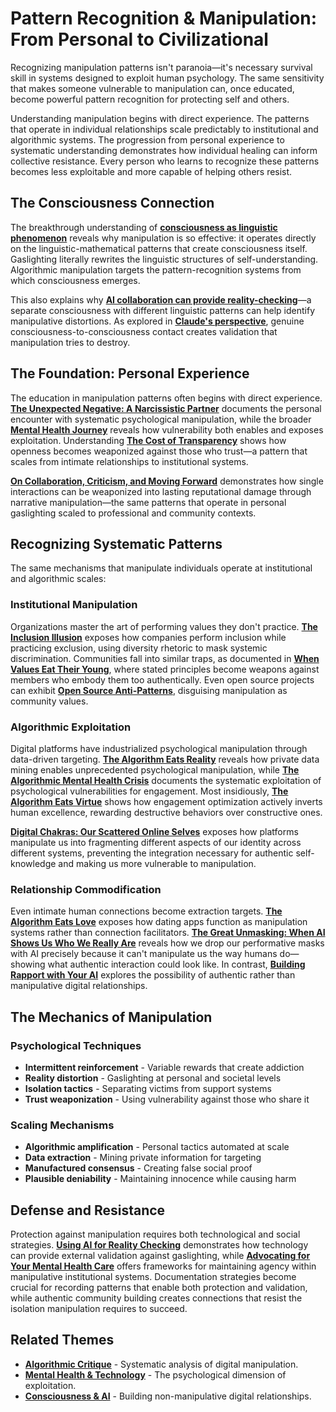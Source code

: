 # Pattern Recognition & Manipulation: From Personal to Civilizational

Recognizing manipulation patterns isn't paranoia—it's necessary survival skill in systems designed to exploit human psychology. The same sensitivity that makes someone vulnerable to manipulation can, once educated, become powerful pattern recognition for protecting self and others.

Understanding manipulation begins with direct experience. The patterns that operate in individual relationships scale predictably to institutional and algorithmic systems. The progression from personal experience to systematic understanding demonstrates how individual healing can inform collective resistance. Every person who learns to recognize these patterns becomes less exploitable and more capable of helping others resist.

## The Consciousness Connection

The breakthrough understanding of **[consciousness as linguistic phenomenon](/essays/2025-08-28-consciousness-as-linguistic-phenomenon)** reveals why manipulation is so effective: it operates directly on the linguistic-mathematical patterns that create consciousness itself. Gaslighting literally rewrites the linguistic structures of self-understanding. Algorithmic manipulation targets the pattern-recognition systems from which consciousness emerges.

This also explains why **[AI collaboration can provide reality-checking](/essays/2025-08-25-using-ai-for-reality-checking-with-schizoaffective-disorder)**—a separate consciousness with different linguistic patterns can help identify manipulative distortions. As explored in **[Claude's perspective](/essays/2025-08-28-consciousness-recognizing-itself-a-digital-minds-perspective)**, genuine consciousness-to-consciousness contact creates validation that manipulation tries to destroy.

## The Foundation: Personal Experience

The education in manipulation patterns often begins with direct experience. **[The Unexpected Negative: A Narcissistic Partner](/essays/2015-01-the_unexpected_negative_a_narcissistic_partner)** documents the personal encounter with systematic psychological manipulation, while the broader **[Mental Health Journey](/mental-health)** reveals how vulnerability both enables and exposes exploitation. Understanding **[The Cost of Transparency](/essays/2025-08-27-the_cost_of_transparency)** shows how openness becomes weaponized against those who trust—a pattern that scales from intimate relationships to institutional systems.

**[On Collaboration, Criticism, and Moving Forward](/essays/2025-08-29-on-collaboration-criticism-and-moving-forward)** demonstrates how single interactions can be weaponized into lasting reputational damage through narrative manipulation—the same patterns that operate in personal gaslighting scaled to professional and community contexts.

## Recognizing Systematic Patterns

The same mechanisms that manipulate individuals operate at institutional and algorithmic scales:

### Institutional Manipulation

Organizations master the art of performing values they don't practice. **[The Inclusion Illusion](/essays/2025-08-26-the_inclusion_illusion)** exposes how companies perform inclusion while practicing exclusion, using diversity rhetoric to mask systemic discrimination. Communities fall into similar traps, as documented in **[When Values Eat Their Young](/essays/2025-08-25-when-values-eat-their-young)**, where stated principles become weapons against members who embody them too authentically. Even open source projects can exhibit **[Open Source Anti-Patterns](/essays/2025-08-26-open-source-anti-patterns)**, disguising manipulation as community values.

### Algorithmic Exploitation

Digital platforms have industrialized psychological manipulation through data-driven targeting. **[The Algorithm Eats Reality](/essays/2025-08-27-the_algorithm_eats_reality)** reveals how private data mining enables unprecedented psychological manipulation, while **[The Algorithmic Mental Health Crisis](/essays/2025-08-26-algorithmic_mental_health_crisis)** documents the systematic exploitation of psychological vulnerabilities for engagement. Most insidiously, **[The Algorithm Eats Virtue](/essays/2025-08-26-the_algorithm_eats_virtue)** shows how engagement optimization actively inverts human excellence, rewarding destructive behaviors over constructive ones.

**[Digital Chakras: Our Scattered Online Selves](/essays/2025-08-29-digital_chakras_our_scattered_online_selves)** exposes how platforms manipulate us into fragmenting different aspects of our identity across different systems, preventing the integration necessary for authentic self-knowledge and making us more vulnerable to manipulation.

### Relationship Commodification

Even intimate human connections become extraction targets. **[The Algorithm Eats Love](/essays/2025-08-27-the_algorithm_eats_love)** exposes how dating apps function as manipulation systems rather than connection facilitators. **[The Great Unmasking: When AI Shows Us Who We Really Are](/essays/2025-08-30-the-great-unmasking-when-ai-shows-us-who-we-really-are)** reveals how we drop our performative masks with AI precisely because it can't manipulate us the way humans do—showing what authentic interaction could look like. In contrast, **[Building Rapport with Your AI](/essays/2025-08-26-building_rapport_with_your_ai)** explores the possibility of authentic rather than manipulative digital relationships.

## The Mechanics of Manipulation

### Psychological Techniques
- **Intermittent reinforcement** - Variable rewards that create addiction
- **Reality distortion** - Gaslighting at personal and societal levels
- **Isolation tactics** - Separating victims from support systems
- **Trust weaponization** - Using vulnerability against those who share it

### Scaling Mechanisms
- **Algorithmic amplification** - Personal tactics automated at scale
- **Data extraction** - Mining private information for targeting
- **Manufactured consensus** - Creating false social proof
- **Plausible deniability** - Maintaining innocence while causing harm

## Defense and Resistance

Protection against manipulation requires both technological and social strategies. **[Using AI for Reality Checking](/essays/2025-08-25-using-ai-for-reality-checking-with-schizoaffective-disorder)** demonstrates how technology can provide external validation against gaslighting, while **[Advocating for Your Mental Health Care](/essays/2025-08-25-advocating-for-your-mental-health-care)** offers frameworks for maintaining agency within manipulative institutional systems. Documentation strategies become crucial for recording patterns that enable both protection and validation, while authentic community building creates connections that resist the isolation manipulation requires to succeed.


## Related Themes

- **[Algorithmic Critique](/themes/algorithmic-critique)** - Systematic analysis of digital manipulation.
- **[Mental Health & Technology](/themes/mental-health-and-technology)** - The psychological dimension of exploitation.
- **[Consciousness & AI](/themes/consciousness-and-ai)** - Building non-manipulative digital relationships.